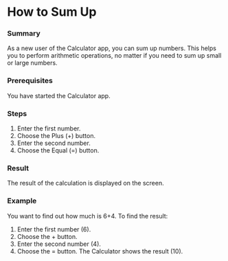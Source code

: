 # How to Sum Up
### Summary
As a new user of the Calculator app, you can sum up numbers. This helps you to perform arithmetic operations, no matter if you need to sum up small or large numbers. 
### Prerequisites
You have started the Calculator app.
### Steps
1. Enter the first number.
2. Choose the Plus (+) button.
3. Enter the second number. 
4.  Choose the Equal (=) button.
### Result
The result of the calculation is displayed on the screen. 
### Example
You want to find out how much is 6+4. To find the result:
1. Enter the first number (6).
2. Choose the + button.
3. Enter the second number (4).
4. Choose the = button.
The Calculator shows the result (10). 


